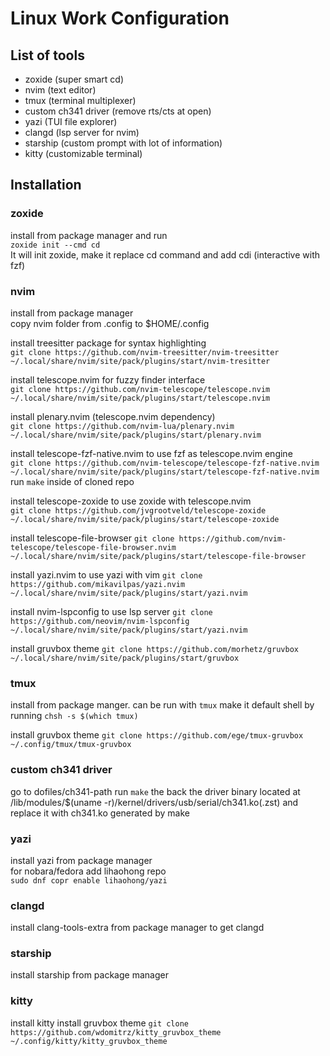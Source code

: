 # Linux Work Configuration

## List of tools
* zoxide (super smart cd)
* nvim (text editor)
* tmux (terminal multiplexer)
* custom ch341 driver (remove rts/cts at open)
* yazi (TUI file explorer)
* clangd (lsp server for nvim)
* starship (custom prompt with lot of information)
* kitty (customizable terminal)

## Installation

### zoxide
install from package manager and run  
```zoxide init --cmd cd```  
It will init zoxide, make it replace cd command and add cdi (interactive with fzf)  

### nvim
install from package manager  
copy nvim folder from .config to $HOME/.config  

install treesitter package for syntax highlighting  
```git clone https://github.com/nvim-treesitter/nvim-treesitter ~/.local/share/nvim/site/pack/plugins/start/nvim-tresitter```

install telescope.nvim for fuzzy finder interface  
```git clone https://github.com/nvim-telescope/telescope.nvim ~/.local/share/nvim/site/pack/plugins/start/telescope.nvim```  

install plenary.nvim (telescope.nvim dependency)  
```git clone https://github.com/nvim-lua/plenary.nvim ~/.local/share/nvim/site/pack/plugins/start/plenary.nvim```  

install telescope-fzf-native.nvim to use fzf as telescope.nvim engine  
```git clone https://github.com/nvim-telescope/telescope-fzf-native.nvim ~/.local/share/nvim/site/pack/plugins/start/telescope-fzf-native.nvim```  
run ```make``` inside of cloned repo  

install telescope-zoxide to use zoxide with telescope.nvim  
```git clone https://github.com/jvgrootveld/telescope-zoxide ~/.local/share/nvim/site/pack/plugins/start/telescope-zoxide```  

install telescope-file-browser
```git clone https://github.com/nvim-telescope/telescope-file-browser.nvim ~/.local/share/nvim/site/pack/plugins/start/telescope-file-browser```  

install yazi.nvim to use yazi with vim
```git clone https://github.com/mikavilpas/yazi.nvim ~/.local/share/nvim/site/pack/plugins/start/yazi.nvim```  

install nvim-lspconfig to use lsp server
```git clone https://github.com/neovim/nvim-lspconfig ~/.local/share/nvim/site/pack/plugins/start/yazi.nvim```  

install gruvbox theme
```git clone https://github.com/morhetz/gruvbox ~/.local/share/nvim/site/pack/plugins/start/gruvbox```  

### tmux
install from package manger.
can be run with
```tmux```
make it default shell by running
```chsh -s $(which tmux)```

install gruvbox theme
```git clone https://github.com/ege/tmux-gruvbox ~/.config/tmux/tmux-gruvbox```  

### custom ch341 driver
go to dofiles/ch341-path
run 
```make```
the back the driver binary located at 
/lib/modules/$(uname -r)/kernel/drivers/usb/serial/ch341.ko(.zst)
and replace it with ch341.ko generated by make

### yazi
install yazi from package manager  
for nobara/fedora add lihaohong repo  
```sudo dnf copr enable lihaohong/yazi```

### clangd
install clang-tools-extra from package manager to get clangd

### starship
install starship from package manager

### kitty
install kitty
install gruvbox theme
```git clone https://github.com/wdomitrz/kitty_gruvbox_theme ~/.config/kitty/kitty_gruvbox_theme```  
